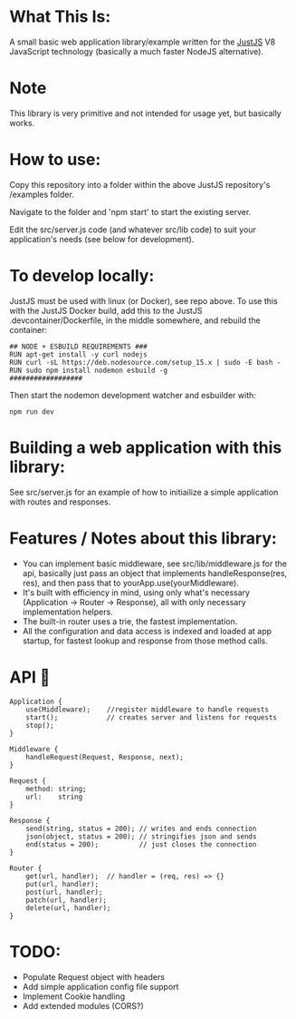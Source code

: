 
# What This Is:
    
A small basic web application library/example written for the [JustJS](https://github.com/just-js/just) V8 JavaScript technology (basically a much faster NodeJS alternative).
    
# Note
    
This library is very primitive and not intended for usage yet, but basically works.
    
# How to use:

Copy this repository into a folder within the above JustJS repository's /examples folder.

Navigate to the folder and 'npm start' to start the existing server.

Edit the src/server.js code (and whatever src/lib code) to suit your application's needs (see below for development).

     
# To develop locally:

JustJS must be used with linux (or Docker), see repo above. To use this with the JustJS Docker build, add this to the JustJS .devcontainer/Dockerfile, in the middle somewhere, and rebuild the container:

    ## NODE + ESBUILD REQUIREMENTS ###
    RUN apt-get install -y curl nodejs
    RUN curl -sL https://deb.nodesource.com/setup_15.x | sudo -E bash -
    RUN sudo npm install nodemon esbuild -g
    ##################

Then start the nodemon development watcher and esbuilder with:

    npm run dev

# Building a web application with this library:  

See src/server.js for an example of how to initiailize a simple application with routes and responses.


# Features / Notes about this library:

* You can implement basic middleware, see src/lib/middleware.js for the api, basically just pass an object that implements handleResponse(res, res), and then pass that to yourApp.use(yourMiddleware).
* It's built with efficiency in mind, using only what's necessary (Application -> Router -> Response), all with only necessary implementation helpers.
* The built-in router uses a trie, the fastest implementation.
* All the configuration and data access is indexed and loaded at app startup, for fastest lookup and response from those method calls.

# API 😬

    Application {
        use(Middleware);    //register middleware to handle requests
        start();            // creates server and listens for requests
        stop();
    }

    Middleware {
        handleRequest(Request, Response, next);
    }

    Request {
        method: string;
        url:    string
    }

    Response {
        send(string, status = 200); // writes and ends connection
        json(object, status = 200); // stringifies json and sends
        end(status = 200);          // just closes the connection
    }

    Router {
        get(url, handler);  // handler = (req, res) => {}
        put(url, handler);
        post(url, handler);
        patch(url, handler);
        delete(url, handler);
    }


# TODO:
* Populate Request object with headers
* Add simple application config file support
* Implement Cookie handling
* Add extended modules (CORS?)